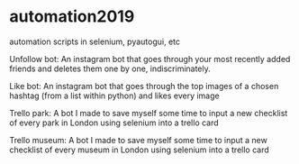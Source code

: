 # automation2019
automation scripts in selenium, pyautogui, etc

Unfollow bot:
An instagram bot that goes through your most recently added friends and deletes them one by one, indiscriminately. 

Like bot:
An instagram bot that goes through the top images of a chosen hashtag (from a list within python) and likes every image 

Trello park:
A bot I made to save myself some time to input a new checklist of every park in London using selenium into a trello card

Trello museum:
A bot I made to save myself some time to input a new checklist of every museum in London using selenium into a trello card
